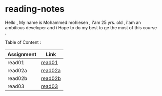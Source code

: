 # reading-notes

Hello , My name is Mohammed mohiesen , i'am 25 yrs. old  , i'am an ambitious developer and i 
Hope to do my best to ge the most of this course .


Table of Content : 

Assignment       | Link                                                                  |
-----------------|-----------------------|
  read01         |  [read01](read01.md)  |
  read02a        |  [read02a](read2a.md) |
  read02b        |  [read02b](read2b.md) |
  read03         |  [read03](read03.md)  |